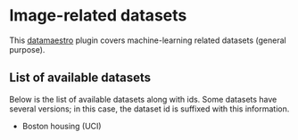 # Image-related datasets

This [datamaestro](https://github.com/bpiwowar/datasets) plugin covers machine-learning related datasets (general purpose). 

## List of available datasets

Below is the list of available datasets along with ids. Some datasets have several versions; in this case, the dataset id is suffixed with this information.

- Boston housing (UCI)